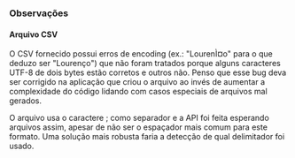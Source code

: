 ### Observações

#### Arquivo CSV

O CSV fornecido possui erros de encoding (ex.: "LourenÌ¤o" para o que deduzo ser "Lourenço") que não foram tratados porque alguns caracteres UTF-8 de dois bytes estão corretos e outros não. Penso que esse bug deva ser corrigido na aplicação que criou o arquivo ao invés de aumentar a complexidade do código lidando com casos especiais de arquivos mal gerados.

O arquivo usa o caractere ; como separador e a API foi feita esperando arquivos assim, apesar de não ser o espaçador mais comum para este formato. Uma solução mais robusta faria a detecção de qual delimitador foi usado.